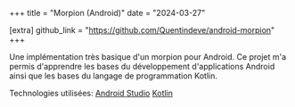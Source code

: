 +++
title = "Morpion (Android)"
date = "2024-03-27"

[extra]
github_link = "https://github.com/Quentindeve/android-morpion"
+++

Une implémentation très basique d'un morpion pour Android. Ce projet m'a permis d'apprendre les bases du développement d'applications Android ainsi que les bases du langage de programmation Kotlin.

Technologies utilisées: [Android Studio](https://developer.android.com/studio) [Kotlin](https://kotlinlang.org)